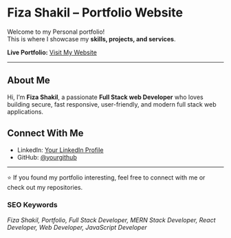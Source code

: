 # Fiza Shakil – Portfolio Website  

Welcome to my Personal portfolio!  
This is where I showcase my **skills, projects, and services**.  

**Live Portfolio:** [Visit My Website](https://your-portfolio-link.vercel.app/)  

---

## About Me  
Hi, I’m **Fiza Shakil**, a passionate **Full Stack web Developer** who loves building secure, fast responsive, user-friendly, and modern full stack web applications.    

## Connect With Me  
- LinkedIn: [Your LinkedIn Profile](https://linkedin.com/in/fiza-shakil)  
- GitHub: [@yourgithub](https://github.com/FizaShakil)   

---

⭐ If you found my portfolio interesting, feel free to connect with me or check out my repositories.  


### SEO Keywords  
*Fiza Shakil, Portfolio, Full Stack Developer, MERN Stack Developer, React Developer, Web Developer, JavaScript Developer*  
